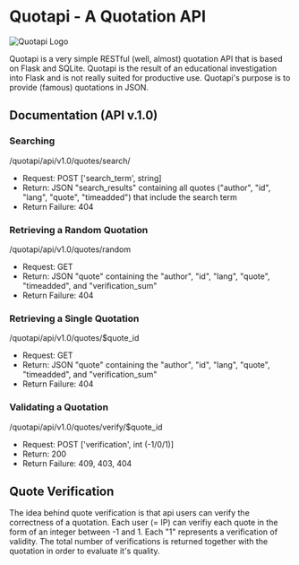 # Quotapi - A Quotation API

![Quotapi Logo](http://quotapi.kleiber.me/assets/quotapi-logo-100.png)

Quotapi is a very simple RESTful (well, almost) quotation API that is based on Flask and SQLite. Quotapi is the result of an educational investigation into Flask and is not really suited for productive use. Quotapi's purpose is to provide (famous) quotations in JSON.										

## Documentation (API v.1.0)
### Searching
/quotapi/api/v1.0/quotes/search/
* Request: POST ['search_term', string]
* Return: JSON "search_results" containing all quotes ("author", "id", "lang", "quote", "timeadded") that include the search term
* Return Failure: 404

### Retrieving a Random Quotation
/quotapi/api/v1.0/quotes/random
* Request: GET
* Return: JSON "quote" containing the "author", "id", "lang", "quote", "timeadded", and "verification_sum"
* Return Failure: 404

### Retrieving a Single Quotation
/quotapi/api/v1.0/quotes/$quote_id
* Request: GET
* Return: JSON "quote" containing the "author", "id", "lang", "quote", "timeadded", and "verification_sum"
* Return Failure: 404

### Validating a Quotation
/quotapi/api/v1.0/quotes/verify/$quote_id
* Request: POST ['verification', int (-1/0/1)]
* Return: 200
* Return Failure: 409, 403, 404

## Quote Verification
The idea behind quote verification is that api users can verify the correctness of a quotation. Each user (= IP) can verifiy each quote in the form of an integer between -1 and 1. Each "1" represents a verification of validity. The total number of verifications is returned together with the quotation in order to evaluate it's quality.
